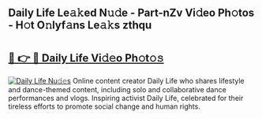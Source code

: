 ## Daily Life Le𝚊𝚔ed N𝚞𝚍e - Part-nZv Vi𝚍eo Ph𝚘tos - H𝚘t O𝚗lyf𝚊ns Le𝚊𝚔s zthqu

# <h2><a href="http://hf8gqt.feru.top/?c=Daily+Life">🔗 👉 🔴 Daily Life Vi𝚍𝚎o Ph𝚘t𝚘𝚜</a></h2>

[![Daily Life Nu𝚍𝚎s](https://i.imgur.com/0TWrTi3.gif)](http://hf8gqt.feru.top/?c=Daily+Life)
Online content creator Daily Life who shares lifestyle and dance-themed content, including solo and collaborative dance performances and vlogs. Inspiring activist Daily Life, celebrated for their tireless efforts to promote social change and human rights. 
